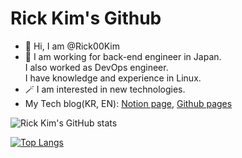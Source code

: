 # Rick Kim's Github

- 👋  Hi, I am @Rick00Kim
- 🎩  I am working for back-end engineer in Japan.\
I also worked as DevOps engineer. \
I have knowledge and experience in Linux.
- 🪄 I am interested in new technologies.
- My Tech blog(KR, EN): [Notion page](https://www.notion.so/RICK_Tech_Blog-6e1355dce8264cccbdd9b2e5ba949477), [Github pages](https://rick00kim.github.io/kururu-blog/)


![Rick Kim's GitHub stats](https://github-readme-stats.vercel.app/api?username=Rick00Kim&show_icons=true&theme=solarized-dark) 

[![Top Langs](https://github-readme-stats.vercel.app/api/top-langs/?username=Rick00Kim&hide=html&theme=solarized-dark)](https://github.com/anuraghazra/github-readme-stats)

<!---
Rick00Kim/Rick00Kim is a ✨ special ✨ repository because its `README.md` (this file) appears on your GitHub profile.
You can click the Preview link to take a look at your changes.
--->

